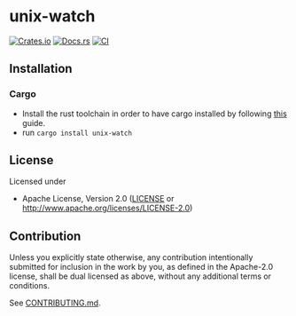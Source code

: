 # unix-watch

[![Crates.io](https://img.shields.io/crates/v/unix-watch.svg)](https://crates.io/crates/unix-watch)
[![Docs.rs](https://docs.rs/unix-watch/badge.svg)](https://docs.rs/unix-watch)
[![CI](https://github.com/MilesCranmer/unix-watch/workflows/CI/badge.svg)](https://github.com/MilesCranmer/unix-watch/actions)

## Installation

### Cargo

* Install the rust toolchain in order to have cargo installed by following
  [this](https://www.rust-lang.org/tools/install) guide.
* run `cargo install unix-watch`

## License

Licensed under

 * Apache License, Version 2.0
   ([LICENSE](LICENSE) or http://www.apache.org/licenses/LICENSE-2.0)

## Contribution

Unless you explicitly state otherwise, any contribution intentionally submitted
for inclusion in the work by you, as defined in the Apache-2.0 license, shall be
dual licensed as above, without any additional terms or conditions.

See [CONTRIBUTING.md](CONTRIBUTING.md).
